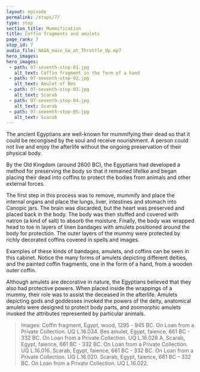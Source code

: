 ```yaml
---
layout: episode
permalink: /stops/7/
type: stop
section_title: Mummification
title: Coffin fragments and amulets 
page_rank: 7
stop_id: 7
audio_file: NASA_main_Go_at_Throttle_Up.mp7
hero_images:
hero_images:
 - path: 07-seventh-stop-01.jpg
   alt_text: Coffin fragment in the form of a hand
 - path: 07-seventh-stop-02.jpg
   alt_text: Amulet of Bes 
 - path: 07-seventh-stop-03.jpg
   alt_text: Scarab
 - path: 07-seventh-stop-04.jpg
   alt_text: Scarab
 - path: 07-seventh-stop-05.jpg
   alt_text: Scarab
---
```


The ancient Egyptians are well-known for mummifying their dead so that it could be recongised by the soul and receive nourishment. A person could not live and enjoy the afterlife without the ongoing preservation of their physical body.

By the Old Kingdom (around 2600 BC), the Egyptians had developed a method for preserving the body so that it remained lifelike and began placing their dead into coffins to protect the bodies from animals and other external forces. 

The first step in this process was to remove, mummify and place the internal organs and place the lungs, liver, intestines and stomach into Canopic jars. The brain was discarded, but the heart was preserved and placed back in the body. The body was then stuffed and covered with natron (a kind of salt) to absorb the moisture. Finally, the body was wrapped head to toe in layers of linen bandages with amulets positioned around the body for protection. The outer layers of the mummy were protected by richly decorated coffins covered in spells and images. 

Examples of these kinds of bandages, amulets, and coffins can be seen in this cabinet. Notice the many forms of amulets depicting different deities, and the painted coffin fragments, one in the form of a hand, from a wooden outer coffin.  

Although amulets are decorative in nature, the Egyptians believed that they also had protective powers. When placed inside the wrappings of a mummy, their role was to assist the deceased in the afterlife. Amulets depicting gods and goddesses invoked the powers of the deity, anatomical amulets were designed to protect body parts, and zoomorphic amulets invoked the attributes represented by particular animals.

> Images: Coffin fragment, Egypt, wood,  1295 - 945 BC. On Loan from a Private Collection. UQ L.16.034. Bes amulet, Egypt, faience,  661 BC - 332 BC. On Loan from a Private Collection. UQ L.16.028 A. Scarab, Egypt, faience,  661 BC - 332 BC. On Loan from a Private Collection. UQ L.16.016. Scarab, Egypt, faience,  661 BC - 332 BC. On Loan from a Private Collection. UQ L.16.020. Scarab, Egypt, faience,  661 BC - 332 BC. On Loan from a Private Collection. UQ L.16.022. 
